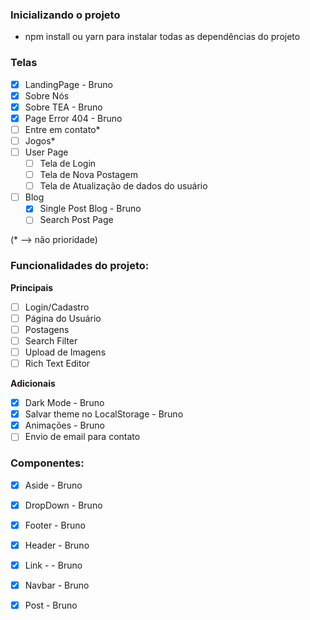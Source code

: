### Inicializando o projeto
 - npm install ou yarn para instalar todas as dependências do projeto

### Telas
 - [x] LandingPage - Bruno 
 - [x] Sobre Nós
 - [x] Sobre TEA - Bruno
 - [x] Page Error 404 - Bruno 
 - [ ] Entre em contato*
 - [ ] Jogos*
 - [ ] User Page
    - [ ] Tela de Login
    - [ ] Tela de Nova Postagem
    - [ ] Tela de Atualização de dados do usuário
 - [ ] Blog
    - [x] Single Post Blog - Bruno 
    - [ ] Search Post Page

(* --> não prioridade)

 ### Funcionalidades do projeto:
 **Principais**
 - [ ] Login/Cadastro
 - [ ] Página do Usuário
 - [ ] Postagens
 - [ ] Search Filter
 - [ ] Upload de Imagens
 - [ ] Rich Text Editor

 **Adicionais**
 - [x] Dark Mode - Bruno 
 - [x] Salvar theme no LocalStorage - Bruno 
 - [x] Animações - Bruno 
 - [ ] Envio de email para contato

 ### Componentes:
 - [x] Aside - Bruno 
 - [x] DropDown - Bruno 
 - [x] Footer - Bruno 
 - [x] Header - Bruno 
 - [x] Link - - Bruno 
 - [x] Navbar - Bruno 
 - [x] Post - Bruno 
 
